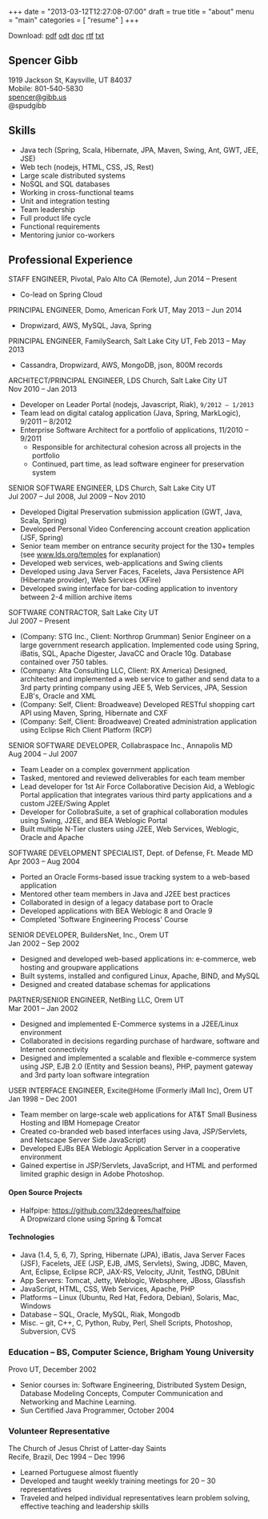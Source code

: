 +++
date = "2013-03-12T12:27:08-07:00"
draft = true
title = "about"
menu = "main"
categories = [
  "resume"
]
+++

Download: [pdf](/resume/spencer_gibb_resume.pdf)
[odt](/resume/spencer_gibb_resume.odt)
[doc](/resume/spencer_gibb_resume.doc)
[rtf](/resume/spencer_gibb_resume.rtf)
[txt](/resume/spencer_gibb_resume.txt)

Spencer Gibb
---------
1919 Jackson St, Kaysville, UT 84037<br/>
Mobile: 801-540-5830<br/>
spencer@gibb.us<br/>
@spudgibb

Skills
---------
* Java tech (Spring, Scala, Hibernate, JPA, Maven, Swing, Ant, GWT, JEE, JSE)
* Web tech (nodejs, HTML, CSS, JS, Rest)
* Large scale distributed systems
* NoSQL and SQL databases
* Working in cross-functional teams
* Unit and integration testing
* Team leadership
* Full product life cycle
* Functional requirements
* Mentoring junior co-workers

Professional Experience
------------------------------------------------------------------------------------------
STAFF ENGINEER, Pivotal, Palo Alto CA (Remote), Jun 2014 – Present

* Co-lead on Spring Cloud

PRINCIPAL ENGINEER, Domo, American Fork UT, May 2013 – Jun 2014

* Dropwizard, AWS, MySQL, Java, Spring

PRINCIPAL ENGINEER, FamilySearch, Salt Lake City UT, Feb 2013 – May 2013

* Cassandra, Dropwizard, AWS, MongoDB, json, 800M records

ARCHITECT/PRINCIPAL ENGINEER, LDS Church, Salt Lake City UT<br>
Nov 2010 – Jan 2013

* Developer on Leader Portal (nodejs, Javascript, Riak), `9/2012 – 1/2013`
* Team lead on digital catalog application (Java, Spring, MarkLogic), 9/2011 – 8/2012
* Enterprise Software Architect for a portfolio of applications, 11/2010 – 9/2011
  * Responsible for architectural cohesion across all projects in the portfolio
  * Continued, part time, as lead software engineer for preservation system

SENIOR SOFTWARE ENGINEER, LDS Church, Salt Lake City UT<br>
  Jul 2007 – Jul 2008, Jul 2009 – Nov 2010

* Developed Digital Preservation submission application (GWT, Java, Scala, Spring)
* Developed Personal Video Conferencing account creation application (JSF, Spring)
* Senior team member on entrance security project for the 130+ temples (see
  www.lds.org/temples for explanation)
* Developed web services, web-applications and Swing clients
* Developed using Java Server Faces, Facelets, Java Persistence API (Hibernate provider),
  Web Services (XFire)
* Developed swing interface for bar-coding application to inventory between 2-4 million
  archive items

SOFTWARE CONTRACTOR, Salt Lake City UT<br/>
  Jul 2007 – Present

* (Company: STG Inc., Client: Northrop Grumman) Senior Engineer on a large government
  research application.  Implemented code using Spring, iBatis, SQL, Apache Digester,
  JavaCC and Oracle 10g.  Database contained over 750 tables.
* (Company: Alta Consulting LLC, Client: RX America) Designed, architected and implemented
  a web service to gather and send data to a 3rd party printing company using JEE 5, Web
  Services, JPA, Session EJB's, Oracle and XML
* (Company: Self, Client: Broadweave) Developed RESTful shopping cart API using Maven,
  Spring, Hibernate and CXF
* (Company: Self, Client: Broadweave) Created administration application using Eclipse
  Rich Client Platform (RCP)

SENIOR SOFTWARE DEVELOPER, Collabraspace Inc., Annapolis MD<br>
 Aug 2004 – Jul 2007

* Team Leader on a complex government application
* Tasked, mentored and reviewed deliverables for each team member
* Lead developer for 1st Air Force Collaborative Decision Aid, a Weblogic Portal
  application that integrates various third party applications and a custom J2EE/Swing
  Applet
* Developer for CollobraSuite, a set of graphical collaboration modules using Swing, J2EE,
  and BEA Weblogic Portal
* Built multiple N-Tier clusters using J2EE, Web Services, Weblogic, Oracle and Apache

SOFTWARE DEVELOPMENT SPECIALIST, Dept. of Defense, Ft. Meade MD<br>
 Apr 2003 – Aug 2004

* Ported an Oracle Forms-based issue tracking system to a web-based application
* Mentored other team members in Java and J2EE best practices
* Collaborated in design of a legacy database port to Oracle
* Developed applications with BEA Weblogic 8 and Oracle 9
* Completed 'Software Engineering Process' Course

SENIOR DEVELOPER, BuildersNet, Inc., Orem UT<br>
 Jan 2002 – Sep 2002

* Designed and developed web-based applications in: e-commerce, web hosting and groupware
  applications
* Built systems, installed and configured Linux, Apache, BIND, and MySQL
* Designed and created database schemas for applications

PARTNER/SENIOR ENGINEER, NetBing LLC, Orem UT<br>
 Mar 2001 – Jan 2002

* Designed and implemented E-Commerce systems in a J2EE/Linux environment
* Collaborated in decisions regarding purchase of hardware, software and Internet
  connectivity
* Designed and implemented a scalable and flexible e-commerce system using JSP, EJB 2.0
  (Entity and Session beans), PHP, payment gateway and 3rd party loan software integration

USER INTERFACE ENGINEER, Excite@Home (Formerly iMall Inc), Orem UT<br/>
 Jan 1998 – Dec 2001

* Team member on large-scale web applications for AT&T Small Business Hosting and IBM
  Homepage Creator
* Created co-branded web based interfaces using Java, JSP/Servlets, and Netscape Server
  Side JavaScript)
* Developed EJBs BEA Weblogic Application Server in a cooperative environment
* Gained expertise in JSP/Servlets, JavaScript, and HTML and performed limited graphic
  design in Adobe Photoshop.

#### Open Source Projects

 * Halfpipe: https://github.com/32degrees/halfpipe<br/>
   A Dropwizard clone using Spring & Tomcat

#### Technologies

* Java (1.4, 5, 6, 7), Spring, Hibernate (JPA), iBatis, Java Server Faces (JSF), Facelets,
  JEE (JSP, EJB, JMS, Servlets), Swing, JDBC, Maven, Ant, Eclipse, Eclipse RCP, JAX-RS,
  Velocity, JUnit, TestNG, DBUnit
* App Servers:  Tomcat, Jetty, Weblogic, Websphere, JBoss, Glassfish
* JavaScript, HTML, CSS, Web Services, Apache, PHP
* Platforms – Linux (Ubuntu, Red Hat, Fedora, Debian), Solaris, Mac, Windows
* Database – SQL, Oracle, MySQL, Riak, Mongodb
* Misc. – git, C++, C, Python, Ruby, Perl, Shell Scripts, Photoshop, Subversion, CVS


### Education – BS, Computer Science, Brigham Young University
Provo UT, December 2002

* Senior courses in: Software Engineering, Distributed System Design, Database Modeling
  Concepts, Computer Communication and Networking and Machine Learning.
* Sun Certified Java Programmer, October 2004

### Volunteer Representative
  The Church of Jesus Christ of Latter-day Saints<br/>
  Recife, Brazil, Dec 1994 – Dec 1996

* Learned Portuguese almost fluently
* Developed and taught weekly training meetings for 20 – 30 representatives
* Traveled and helped individual representatives learn problem solving, effective teaching
  and leadership skills
